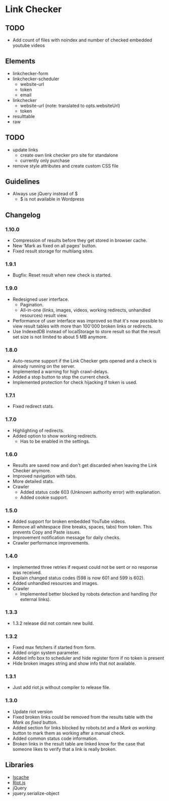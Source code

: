 # Link Checker

## TODO
- Add count of files with noindex and number of checked embedded youtube videos

## Elements
- linkchecker-form
- linkchecker-scheduler
	- website-url
	- token
	- email
- linkchecker
	- website-url (note: translated to opts.websiteUrl)
	- token
- resulttable
- raw

## TODO
- update links
	- create own link checker pro site for standalone
	- currently only purchase
- remove style attributes and create custom CSS file

## Guidelines
- Always use jQuery instead of $
	- $ is not available in Wordpress

## Changelog

### 1.10.0
- Compression of results before they get stored in browser cache.
- New 'Mark as fixed on all pages' button.
- Fixed result storage for multilang sites.

### 1.9.1
- Bugfix: Reset result when new check is started.

### 1.9.0
- Redesigned user interface.
	- Pagination.
	- All-in-one (links, images, videos, working redirects, unhandled resources) result view.
- Performance of user interface was improved so that it's now possible to view result tables with more than 100'000 broken links or redirects.
- Use IndexedDB instead of localStorage to store result so that the result set size is not limited to about 5 MB anymore.

### 1.8.0
- Auto-resume support if the Link Checker gets opened and a check is already running on the server.
- Implemented a warning for high crawl-delays.
- Added a stop button to stop the current check.
- Implemented protection for check hijacking if token is used.

### 1.7.1
- Fixed redirect stats.

### 1.7.0
- Highlighting of redirects.
- Added option to show working redirects.
	- Has to be enabled in the settings.

### 1.6.0
- Results are saved now and don't get discarded when leaving the Link Checker anymore.
- Improved navigation with tabs.
- More detailed stats.
- Crawler
	- Added status code 603 (Unknown authority error) with explanation.
	- Added cookie support.

### 1.5.0
- Added support for broken embedded YouTube videos.
- Remove all whitespace (line breaks, spaces, tabs) from token. This prevents Copy and Paste issues.
- Improvement notification message for daily checks.
- Crawler performance improvements.

### 1.4.0
- Implemented three retries if request could not be sent or no response was received.
- Explain changed status codes (598 is now 601 and 599 is 602).
- Added unhandled resources and images.
- Crawler
	- Implemented better blocked by robots detection and handling (for external links).

### 1.3.3
- 1.3.2 release did not contain new build.

### 1.3.2
- Fixed max fetchers if started from form.
- Added origin system parameter.
- Added info box to scheduler and hide register form if no token is present
- Hide broken images string and show info that not available.

### 1.3.1
- Just add riot.js without compiler to release file.

### 1.3.0
- Update riot version
- Fixed broken links could be removed from the results table with the _Mark as fixed_ button. 
- Added section for links blocked by robots.txt and a _Mark as working_ button to mark them as working after a manual check.
- Added common status code information.
- Broken links in the result table are linked know for the case that someone likes to verify that a link is really broken.

## Libraries
- [lscache](https://github.com/pamelafox/lscache)
- [Riot.js](http://riotjs.com/)
- jQuery
- jquery.serialize-object
